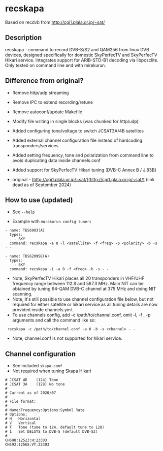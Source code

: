# recskapa

Based on recdvb from http://cgi1.plala.or.jp/~sat/

## Description

recskapa - command to record DVB-S/S2 and QAM256 from linux DVB devices, designed
specifically for domestic SkyPerfecTV and SkyPerfecTV Hikari service. Integrates support for
ARIB-STD-B1 decoding via libpcsclite. Only tested on command line and with mirakurun.

## Difference from original?

- Remove http/udp streaming
- Remove IPC to extend recording/retune
- Remove autoconf/update Makefile
- Modify file writing in single blocks (was chunked for http/udp)
- Added configuring tone/voltage to switch JCSAT3A/4B satellites
- Added external channel configuration file instead of hardcoding transponders/services
- Added setting frequency, tone and polarization from command line to avoid duplicating data inside channels.conf
- Added support for SkyPerfecTV Hikari tuning (DVB-C Annex B / J.83B)

- original - [http://cgi1.plala.or.jp/~sat/](http://cgi1.plala.or.jp/~sat/) (link dead as of September 2024)

## How to use (updated)

- See `--help`

- Example with `murakurun config tuners`
```
- name: TBS6903(A)
  types:
    - SKY
  command: recskapa -a 0 -l <satellite> -f <freq> -p <polarity> -b -s - -

- name: TBS6209SE(A)
  types:
    - SKY
  command: recskapa -i -a 0 -f <freq> -b -s - -
```

 - Note, SkyPerfecTV Hikari places all 20 transponders in VHF/UHF frequency range between 112.8 and 587.3 MHz. Main NIT can be obtained by tuning
   64-QAM DVB-C channel at 375 MHz and doing NIT scanning.
 - Note, it's still possible to use channel configuration file below, but not required for either satellite or hikari service as all tuning details are now provided inside channels.yml.
 - To use channels config, add -c /path/to/channel.conf, omit -l, -f , -p arguments and call the command like so:
 ```
  recskapa -c /path/to/channel.conf -a 0 -b -s <channel> - -
 ```
 - Note, channel.conf is not supported for hikari service.
 
 ## Channel configuration
 
 - See included `skapa.conf`
 - Not required when tuning Skapa Hikari
 
 ```
# JCSAT 4B    (124) Tone
# JCSAT 3A    (128) No tone
#
# Current as of 2020/07
#
# File format:
#
# Name:Frequency:Options:Symbol Rate
# Options:
# H   Horizontal
# V   Vertical
# T   Tone (tune to 124, default tune to 128)
# 1   Set DELSYS to DVB-S (default DVB-S2)
#
CH608:12523:H:23303
CH592:12568:VT:23303
```
